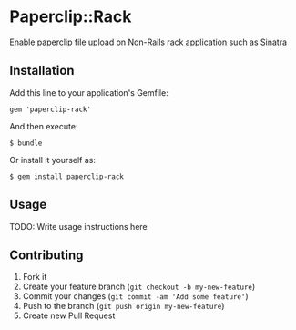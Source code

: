 # Paperclip::Rack

Enable paperclip file upload on Non-Rails rack application such as Sinatra

## Installation

Add this line to your application's Gemfile:

    gem 'paperclip-rack'

And then execute:

    $ bundle

Or install it yourself as:

    $ gem install paperclip-rack

## Usage

TODO: Write usage instructions here

## Contributing

1. Fork it
2. Create your feature branch (`git checkout -b my-new-feature`)
3. Commit your changes (`git commit -am 'Add some feature'`)
4. Push to the branch (`git push origin my-new-feature`)
5. Create new Pull Request
